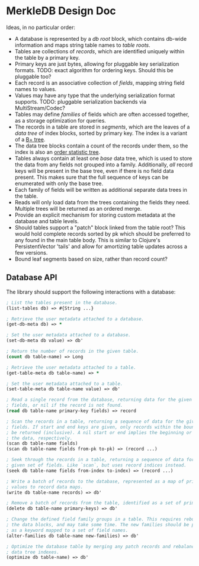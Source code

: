 MerkleDB Design Doc
===================

Ideas, in no particular order:
- A database is represented by a _db root_ block, which contains db-wide
  information and maps string table names to _table roots_.
- Tables are collections of _records_, which are identified uniquely within the
  table by a primary key.
- Primary keys are just bytes, allowing for pluggable key serialization formats.
  TODO: exact algorithm for ordering keys. Should this be pluggable too?
- Each record is an associative collection of _fields_, mapping string field
  names to values.
- Values may have any type that the underlying serialization format supports.
  TODO: pluggable serialization backends via MultiStream/Codec?
- Tables may define _families_ of fields which are often accessed together, as a
  storage optimization for queries.
- The records in a table are stored in _segments_, which are the leaves of a
  _data tree_ of index blocks, sorted by primary key. The index is a variant of
  a [B+ tree](https://en.wikipedia.org/wiki/B%2B_tree).
- The data tree blocks contain a count of the records under them, so the index is
  also an [order statistic tree](https://en.wikipedia.org/wiki/Order_statistic_tree).
- Tables always contain at least one _base_ data tree, which is used to store
  the data from any fields not grouped into a family. Additionally, _all_ record
  keys will be present in the base tree, even if there is no field data present.
  This makes sure that the full sequence of keys can be enumerated with only the
  base tree.
- Each family of fields will be written as additional separate data trees in the
  table.
- Reads will only load data from the trees containing the fields they need.
  Multiple trees will be returned as an ordered merge.
- Provide an explicit mechanism for storing custom metadata at the database and
  table levels.
- Should tables support a "patch" block linked from the table root? This would
  hold complete records sorted by pk which should be preferred to any found in the
  main table body. This is similar to Clojure's PersistentVector 'tails' and
  allow for amortizing table updates across a few versions.
- Bound leaf segments based on size, rather than record count?


## Database API

The library should support the following interactions with a database:

```clojure
; List the tables present in the database.
(list-tables db) => #{String ...}

; Retrieve the user metadata attached to a database.
(get-db-meta db) => *

; Set the user metadata attached to a database.
(set-db-meta db value) => db'

; Return the number of records in the given table.
(count db table-name) => Long

; Retrieve the user metadata attached to a table.
(get-table-meta db table-name) => *

; Set the user metadata attached to a table.
(set-table-meta db table-name value) => db'

; Read a single record from the database, returning data for the given set of
; fields, or nil if the record is not found.
(read db table-name primary-key fields) => record

; Scan the records in a table, returning a sequence of data for the given set of
; fields. If start and end keys are given, only records within the bounds will
; be returned (inclusive). A nil start or end implies the beginning or end of
; the data, respectively.
(scan db table-name fields)
(scan db table-name fields from-pk to-pk) => (record ...)

; Seek through the records in a table, returning a sequence of data for the
; given set of fields. Like `scan`, but uses record indices instead.
(seek db table-name fields from-index to-index) => (record ...)

; Write a batch of records to the database, represented as a map of primary key
; values to record data maps.
(write db table-name records) => db'

; Remove a batch of records from the table, identified as a set of primary keys.
(delete db table-name primary-keys) => db'

; Change the defined field family groups in a table. This requires rebuilding
; the data blocks, and may take some time. The new families should be provided
; as a keyword mapped to a set of field names.
(alter-families db table-name new-families) => db'

; Optimize the database table by merging any patch records and rebalancing the
; data tree indexes.
(optimize db table-name) => db'
```
